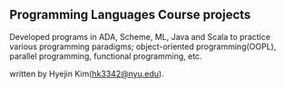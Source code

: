 <h2> Programming Languages Course projects </h2>

Developed programs in ADA, Scheme, ML, Java and Scala to practice various programming paradigms; object-oriented programming(OOPL), parallel programming, functional programming, etc.

written by Hyejin Kim(hk3342@nyu.edu).
